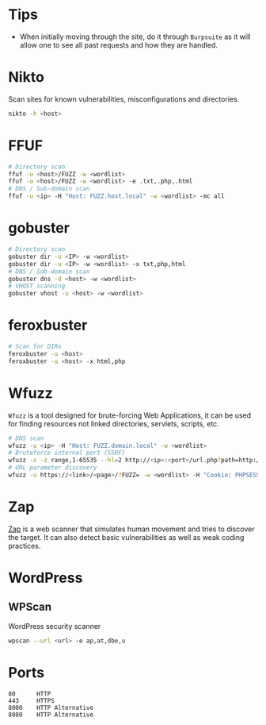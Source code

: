 # Tips
- When initially moving through the site, do it through `Burpsuite` as it will allow one to see all past requests and how they
are handled.

# Nikto  
Scan sites for known vulnerabilities, misconfigurations and directories.
```bash
nikto -h <host>
```

# FFUF
```bash
# Directory scan
ffuf -u <host>/FUZZ -w <wordlist>
ffuf -u <host>/FUZZ -w <wordlist> -e .txt,.php,.html
# DNS / Sub-domain scan
ffuf -u <ip> -H "Host: FUZZ.host.local" -w <wordlist> -mc all
```

# gobuster
```bash
# Directory scan
gobuster dir -u <IP> -w <wordlist>
gobuster dir -u <IP> -w <wordlist> -x txt,php,html
# DNS / Sub-domain scan
gobuster dns -d <host> -w <wordlist>
# VHOST scanning
gobuster vhost -u <host> -w <wordlist> 
```

# feroxbuster
```bash
# Scan for DIRs
feroxbuster -u <host>
feroxbuster -u <host> -x html,php
```

# Wfuzz
`Wfuzz` is a tool designed for brute-forcing Web Applications, it can be used for finding resources not linked directories, servlets, scripts, etc.
```sh
# DNS scan
wfuzz -u <ip> -H "Host: FUZZ.domain.local" -w <wordlist>
# Bruteforce internal port (SSRF)
wfuzz -c -z range,1-65535 --hl=2 http://<ip>:<port>/url.php?path=http://localhost:FUZZ
# URL parameter discovery
wfuzz -u https://<link>/<page>/?FUZZ= -w <wordlist> -H "Cookie: PHPSESSID="
```

# Zap
[Zap](https://www.zaproxy.org/) is a web scanner that simulates human movement and tries to discover the target.
It can also detect basic vulnerabilities as well as weak coding practices.



# WordPress
## WPScan    
WordPress security scanner
```bash
wpscan --url <url> -e ap,at,dbe,u
```


# Ports
```
80      HTTP
443     HTTPS
8000    HTTP Alternative
8080    HTTP Alternative
```